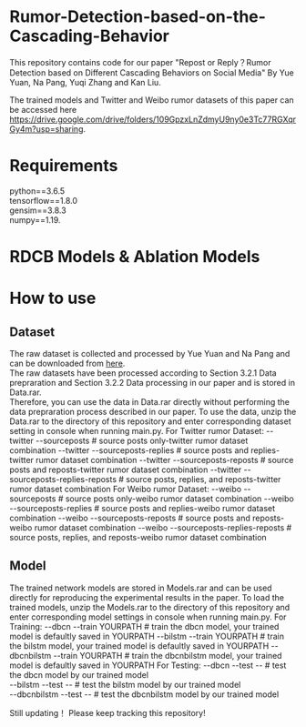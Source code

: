 # Rumor-Detection-based-on-the-Cascading-Behavior
This repository contains code for our paper "Repost or Reply？Rumor Detection based on Different Cascading Behaviors on Social Media" By Yue Yuan, Na Pang, Yuqi Zhang and Kan Liu. 

The trained models and Twitter and Weibo rumor datasets of this paper can be accessed here https://drive.google.com/drive/folders/109GpzxLnZdmyU9ny0e3Tc77RGXqrGy4m?usp=sharing.

# Requirements
python==3.6.5  
tensorflow==1.8.0  
gensim==3.8.3  
numpy==1.19.
# RDCB Models & Ablation Models

# How to use
## Dataset
The raw dataset is collected and processed by Yue Yuan and Na Pang and can be downloaded from [here](https://drive.google.com/drive/folders/109GpzxLnZdmyU9ny0e3Tc77RGXqrGy4m?usp=sharing).  
The raw datasets have been processed according to Section 3.2.1 Data prepraration and Section 3.2.2 Data processing in our paper and is stored in Data.rar.  
Therefore, you can use the data in Data.rar directly without performing the data prepraration process described in our paper. 
To use the data, unzip the Data.rar to the directory of this repository and enter corresponding dataset setting in console when running main.py.
For Twitter rumor Dataset:
--twitter --sourceposts     # source posts only-twitter rumor dataset combination
--twitter --sourceposts-replies     # source posts and replies-twitter rumor dataset combination
--twitter --sourceposts-reposts     # source posts and reposts-twitter rumor dataset combination
--twitter --sourceposts-replies-reposts     # source posts, replies, and reposts-twitter rumor dataset combination
For Weibo rumor Dataset:
--weibo --sourceposts     # source posts only-weibo rumor dataset combination
--weibo --sourceposts-replies     # source posts and replies-weibo rumor dataset combination
--weibo --sourceposts-reposts     # source posts and reposts-weibo rumor dataset combination
--weibo --sourceposts-replies-reposts     # source posts, replies, and reposts-weibo rumor dataset combination
## Model
The trained network models are stored in Models.rar and can be used directly for reproducing the experimental results in the paper.
To load the trained models, unzip the Models.rar to the directory of this repository and enter corresponding model settings in console when running main.py.
For Training:
--dbcn --train YOURPATH     # train the dbcn model, your trained model is defaultly saved in YOURPATH 
--bilstm --train YOURPATH     # train the bilstm model, your trained model is defaultly saved in YOURPATH 
--dbcnbilstm --train YOURPATH     # train the dbcnbilstm model, your trained model is defaultly saved in YOURPATH 
For Testing:
--dbcn --test --     #  test the dbcn model by our trained model   
--bilstm --test --     # test the bilstm model by our trained model  
--dbcnbilstm --test --     # test the dbcnbilstm model by our trained model  

Still updating！
Please keep tracking this repository!
